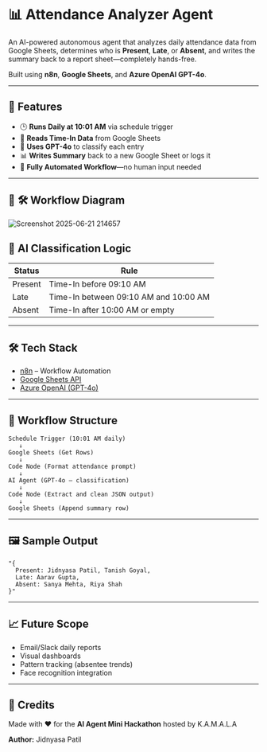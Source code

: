# 📊 Attendance Analyzer Agent

An AI-powered autonomous agent that analyzes daily attendance data from Google Sheets, determines who is **Present**, **Late**, or **Absent**, and writes the summary back to a report sheet—completely hands-free.

Built using **n8n**, **Google Sheets**, and **Azure OpenAI GPT-4o**.

---

## 🚀 Features

* 🕒 **Runs Daily at 10:01 AM** via schedule trigger
* 📄 **Reads Time-In Data** from Google Sheets
* 🤖 **Uses GPT-4o** to classify each entry
* 📊 **Writes Summary** back to a new Google Sheet or logs it
* 🔁 **Fully Automated Workflow**—no human input needed

---
## 🧠 🛠 Workflow Diagram
![Screenshot 2025-06-21 214657](https://github.com/user-attachments/assets/cb889dba-6007-4cdd-bf96-71ec6e09416c)

## 🧠 AI Classification Logic

| Status  | Rule                                  |
| ------- | ------------------------------------- |
| Present | Time-In before 09:10 AM               |
| Late    | Time-In between 09:10 AM and 10:00 AM |
| Absent  | Time-In after 10:00 AM or empty       |

---

## 🛠 Tech Stack

* [n8n](https://n8n.io/) – Workflow Automation
* [Google Sheets API](https://developers.google.com/sheets/api)
* [Azure OpenAI (GPT-4o)](https://azure.microsoft.com/en-us/products/ai-services/openai-service)

---

## 📂 Workflow Structure

```
Schedule Trigger (10:01 AM daily)
   ↓
Google Sheets (Get Rows)
   ↓
Code Node (Format attendance prompt)
   ↓
AI Agent (GPT-4o – classification)
   ↓
Code Node (Extract and clean JSON output)
   ↓
Google Sheets (Append summary row)
```

---

## 🖼 Sample Output

```
"{
  Present: Jidnyasa Patil, Tanish Goyal,
  Late: Aarav Gupta,
  Absent: Sanya Mehta, Riya Shah
}"
```

---

## 📈 Future Scope

* Email/Slack daily reports
* Visual dashboards
* Pattern tracking (absentee trends)
* Face recognition integration

---

## 🙌 Credits

Made with ❤️ for the **AI Agent Mini Hackathon** hosted by K.A.M.A.L.A

**Author:** Jidnyasa Patil
